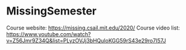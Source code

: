# MissingSemester

Course website: https://missing.csail.mit.edu/2020/
Course video list: https://www.youtube.com/watch?v=Z56Jmr9Z34Q&list=PLyzOVJj3bHQuloKGG59rS43e29ro7I57J
